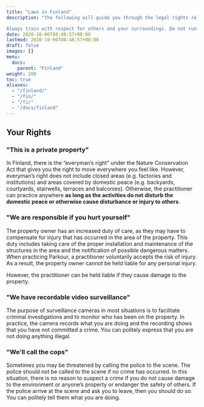```yaml
---
title: "Laws in Finland"
description: "The following will guide you through the legal rights relating to the typical reasons given by security guards/landowners.

Always train with respect for others and your surroundings. Do not run away or act suspiciously if police or others approach you. If you are asked to move on, then you should explain what Parkour is, be respectful and move on. It is better to be on good terms with landowners and/or the police if you, or other practitioners, want to return another day."
date: 2020-10-06T08:48:57+00:00
lastmod: 2020-10-06T08:48:57+00:00
draft: false
images: []
menu:
  docs:
    parent: "Finland"
weight: 200
toc: true
aliases:
  - "/finland/"
  - "/fin/"
  - "/fi/"
  - "/docs/finland"
---
```


## Your Rights

### "This is a private property"

In Finland, there is the “everyman’s right” under the Nature Conservation Act that gives you the right to move everywhere you feel like. However, everyman’s right does not include closed areas (e.g. factories and institutions) and areas covered by domestic peace (e.g. backyards, courtyards, stairwells, terraces and balconies).  Otherwise, the practitioner can practice anywhere **as long as the activities do not disturb the domestic peace or otherwise cause disturbance or injury to others**.

### "We are responsible if you hurt yourself"

The property owner has an increased duty of care, as they may have to compensate for injury that has occurred in the area of ​​the property. This duty includes taking care of the proper installation and maintenance of the structures in the area and the notification of possible dangerous matters. When practicing Parkour, a practitioner voluntarily accepts the risk of injury. As a result, the property owner cannot be held liable for any personal injury.

However, the practitioner can be held liable if they cause damage to the property.

### "We have recordable video surveillance"

The purpose of surveillance cameras in most situations is to facilitate criminal investigations and to monitor who has been on the property. In practice, the camera records what you are doing and the recording shows that you have not committed a crime. You can politely express that you are not doing anything illegal.

### "We'll call the cops"

Sometimes you may be threatened by calling the police to the scene. The police should not be called to the scene if no crime has occurred. In this situation, there is no reason to suspect a crime if you do not cause damage to the environment or anyone’s property or endanger the safety of others. If the police arrive at the scene and ask you to leave, then you should do so. You can politely tell them what you are doing.
